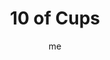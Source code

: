 ---
# basics
title     		 : "10 of Cups"
token					 : 'cups-10'
card_type			 : '' # major, minor, court
layout				 : "tarot-card"
author    		 : 'me'
one_liner 		 : "Joy, fulfillment, overwhelming emotion, giddiness"
alt_names			 : ['Satiety', 'Overflowing']
images				 : ['/assets/images/tarot/rws/rw-cups-10.jpg']
keywords			 : ['joy', 'fulfillment', 'overwhelming emotion', 'giddiness']
url						 : 'tarot/cards/cups-10'
aliases				 : []

# password: 'foolish journey'
dropbox				 : 'https://www.dropbox.com/sh/3h9vg8ynjellyng/AACiK2smeGxQRz_nmLIOQHvMa?dl=0'

meaning_light  : "Having more than you ever dreamed. Being deeply thankful for all you’ve been given. Recognizing the Hand of God in the gifts the Universe brings your way. Experiencing transcendent joy. Achieving domestic bliss."

meaning_shadow : "Comparing your achievements or relationships to unrealistic fantasy standards. Experiencing emotions so intense they blunt your ability to cope with reality. Feeling overwhelmed. Envying the achievements and happiness of others."

# more detail
correspondence_planet 			: "Mars"
correspondence_astrological : "Pisces"
correspondence_affirmation  : "I take time to appreciate what I’ve been given."
correspondence_story 				: "The main character finds himself or herself in a relationship more fulfilling or intense than expected."

advice_relationships 	 : "Having it all may be a matter of perspective. Rather than pursue a fantasy romance, decide what you really want and need. Your relationship doesn’t require anyone else’s stamp of approval. Do what delights you, and be grateful for what you have."

advice_work 					 : "Fulfilling work is rare indeed. Be careful how you define success; don’t get so caught up in reaching the next goal that you forget to celebrate your achievements so far. Feeling overwhelmed? Take time out to count your blessings and realign your work with what matters most."

advice_spirituality 	 : "While we may glimpse nirvana in meditation, maintaining a constant state of bliss may prove to be an unrealistic goal. Delight in the small steps you take along the Path. Don’t be overly concerned with spiritual arrival; enjoy the journey."

advice_personal_growth : "Gratitude enhances success. While celebrating your achievements, remember to give credit to those who helped you achieve it. Overwhelm others with sincere recognition, and you’ll find yourself surrounded by an army of eager supporters."

advice_fortune_telling : "Marriage and family are in the cards. Expect a friendship to blossom into a romance."

questions	: ["In your situation, what’s been promised? Who has a promise to keep? What will it take to fulfill that promise?", "Who gets to define what “joy” consists of?", "What course of action is available when you feel overwhelmed?", "How might vows or promises play a role in achieving a greater level of joy in your life?"]

# referenced in the symbols.toml data file
symbols	  : ['10', 'cups', 'happy-family']

# metadata
suppress_topnav : true
related_cards 	: []

---